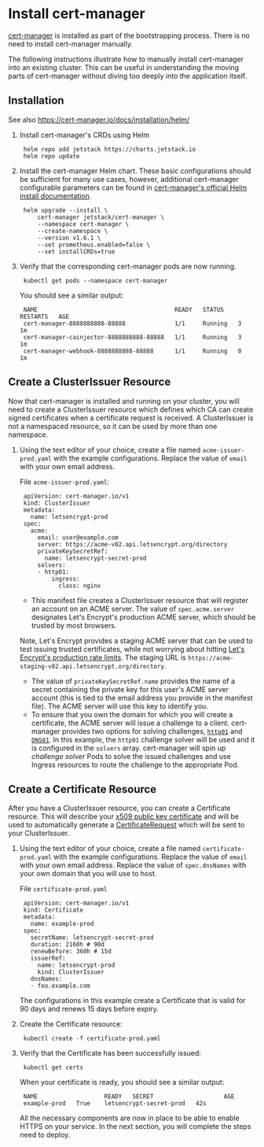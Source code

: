 # Install cert-manager

[cert-manager](https://cert-manager.io/) is installed as part of the bootstrapping process. There is no need to install cert-manager manually.

The following instructions illustrate how to manually install cert-manager into an existing cluster. This can be useful in understanding the moving parts of cert-manager without diving too deeply into the application itself.


## Installation

See also https://cert-manager.io/docs/installation/helm/

1. Install cert-manager's CRDs using Helm

        helm repo add jetstack https://charts.jetstack.io
        helm repo update

1. Install the cert-manager Helm chart. These basic configurations should be sufficient for many use cases, however, additional cert-manager configurable parameters can be found in [cert-manager's official Helm install documentation](https://cert-manager.io/docs/installation/helm/).

        helm upgrade --install \
            cert-manager jetstack/cert-manager \
            --namespace cert-manager \
            --create-namespace \
            --version v1.6.1 \
            --set prometheus.enabled=false \
            --set installCRDs=true

    <!-- to see available versions: `helm search jetstack/cert-manager --versions` -->
    <!-- uninstall: `helm uninstall --namespace cert-manager cert-manager` -->

1. Verify that the corresponding cert-manager pods are now running.

        kubectl get pods --namespace cert-manager

    You should see a similar output:

        NAME                                       READY   STATUS    RESTARTS   AGE
        cert-manager-8888888888-88888              1/1     Running   3          1m
        cert-manager-cainjector-8888888888-88888   1/1     Running   3          1m
        cert-manager-webhook-8888888888-88888      1/1     Running   0          1m


## Create a ClusterIssuer Resource

Now that cert-manager is installed and running on your cluster, you will need to create a ClusterIssuer resource which defines which CA can create signed certificates when a certificate request is received. A ClusterIssuer is not a namespaced resource, so it can be used by more than one namespace.

1. Using the text editor of your choice, create a file named `acme-issuer-prod.yaml` with the example configurations. Replace the value of `email` with your own email address.

    File `acme-issuer-prod.yaml`:

        apiVersion: cert-manager.io/v1
        kind: ClusterIssuer
        metadata:
          name: letsencrypt-prod
        spec:
          acme:
            email: user@example.com
            server: https://acme-v02.api.letsencrypt.org/directory
            privateKeySecretRef:
              name: letsencrypt-secret-prod
            solvers:
            - http01:
                ingress:
                  class: nginx

    - This manifest file creates a ClusterIssuer resource that will register an account on an ACME server. The value of `spec.acme.server` designates Let's Encrypt's production ACME server, which should be trusted by most browsers.

    Note, Let's Encrypt provides a staging ACME server that can be used to test issuing trusted certificates, while not worrying about hitting [Let's Encrypt's production rate limits](https://letsencrypt.org/docs/rate-limits/). The staging URL is `https://acme-staging-v02.api.letsencrypt.org/directory`.

    - The value of `privateKeySecretRef.name` provides the name of a secret containing the private key for this user's ACME server account (this is tied to the email address you provide in the manifest file). The ACME server will use this key to identify you.
    - To ensure that you own the domain for which you will create a certificate, the ACME server will issue a challenge to a client. cert-manager provides two options for solving challenges, [`http01`](https://cert-manager.io/docs/configuration/acme/http01/) and [`DNS01`](https://cert-manager.io/docs/configuration/acme/dns01/). In this example, the `http01` challenge solver will be used and it is configured in the `solvers` array. cert-manager will spin up *challenge solver* Pods to solve the issued challenges and use Ingress resources to route the challenge to the appropriate Pod.


## Create a Certificate Resource

After you have a ClusterIssuer resource, you can create a Certificate resource. This will describe your [x509 public key certificate](https://en.wikipedia.org/wiki/X.509) and will be used to automatically generate a [CertificateRequest](https://cert-manager.io/docs/concepts/certificaterequest/) which will be sent to your ClusterIssuer.

1. Using the text editor of your choice, create a file named `certificate-prod.yaml` with the example configurations. Replace the value of `email` with your own email address. Replace the value of `spec.dnsNames` with your own domain that you will use to host.

    File `certificate-prod.yaml`

        apiVersion: cert-manager.io/v1
        kind: Certificate
        metadata:
          name: example-prod
        spec:
          secretName: letsencrypt-secret-prod
          duration: 2160h # 90d
          renewBefore: 360h # 15d
          issuerRef:
            name: letsencrypt-prod
            kind: ClusterIssuer
          dnsNames:
          - foo.example.com

    The configurations in this example create a Certificate that is valid for 90 days and renews 15 days before expiry.

1. Create the Certificate resource:

        kubectl create -f certificate-prod.yaml

1. Verify that the Certificate has been successfully issued:

        kubectl get certs

    When your certificate is ready, you should see a similar output:

        NAME                   READY   SECRET                    AGE
        example-prod   True    letsencrypt-secret-prod   42s

    All the necessary components are now in place to be able to enable HTTPS on your service. In the next section, you will complete the steps need to deploy.
